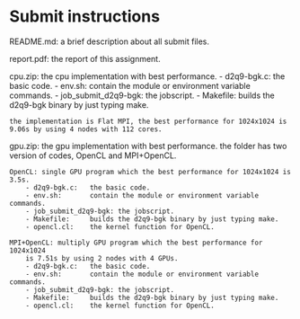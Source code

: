 # Submit instructions

README.md: a brief description about all submit files.

report.pdf: the report of this assignment.

cpu.zip: the cpu implementation with best performance.
	- d2q9-bgk.c:	the basic code.
	- env.sh:		contain the module or environment variable commands.
	- job_submit_d2q9-bgk: the jobscript.
	- Makefile:		builds the d2q9-bgk binary by just typing make.

	the implementation is Flat MPI, the best performance for 1024x1024 is
	9.06s by using 4 nodes with 112 cores.


gpu.zip: the gpu implementation with best performance.
	the folder has two version of codes, OpenCL and MPI+OpenCL.

	OpenCL: single GPU program which the best performance for 1024x1024 is 3.5s.
		- d2q9-bgk.c:	the basic code.
		- env.sh:		contain the module or environment variable commands.
		- job_submit_d2q9-bgk: the jobscript.
		- Makefile:		builds the d2q9-bgk binary by just typing make.
		- opencl.cl:	the kernel function for OpenCL.
	
	MPI+OpenCL: multiply GPU program which the best performance for 1024x1024
		is 7.51s by using 2 nodes with 4 GPUs.
		- d2q9-bgk.c:	the basic code.
		- env.sh:		contain the module or environment variable commands.
		- job_submit_d2q9-bgk: the jobscript.
		- Makefile:		builds the d2q9-bgk binary by just typing make.
		- opencl.cl:	the kernel function for OpenCL.
